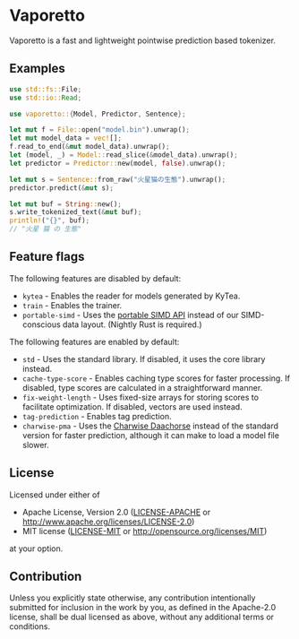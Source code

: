 # Vaporetto

Vaporetto is a fast and lightweight pointwise prediction based tokenizer.

## Examples

```rust
use std::fs::File;
use std::io::Read;

use vaporetto::{Model, Predictor, Sentence};

let mut f = File::open("model.bin").unwrap();
let mut model_data = vec![];
f.read_to_end(&mut model_data).unwrap();
let (model, _) = Model::read_slice(&model_data).unwrap();
let predictor = Predictor::new(model, false).unwrap();

let mut s = Sentence::from_raw("火星猫の生態").unwrap();
predictor.predict(&mut s);

let mut buf = String::new();
s.write_tokenized_text(&mut buf);
println!("{}", buf);
// "火星 猫 の 生態"
```

## Feature flags

The following features are disabled by default:

* `kytea` - Enables the reader for models generated by KyTea.
* `train` - Enables the trainer.
* `portable-simd` - Uses the [portable SIMD API](https://github.com/rust-lang/portable-simd) instead
  of our SIMD-conscious data layout. (Nightly Rust is required.)

The following features are enabled by default:

* `std` - Uses the standard library. If disabled, it uses the core library instead.
* `cache-type-score` - Enables caching type scores for faster processing. If disabled, type scores are calculated in a straightforward manner.
* `fix-weight-length` - Uses fixed-size arrays for storing scores to facilitate optimization. If disabled, vectors are used instead.
* `tag-prediction` - Enables tag prediction.
* `charwise-pma` - Uses the [Charwise Daachorse](https://docs.rs/daachorse/latest/daachorse/charwise/index.html) instead of the standard version for faster prediction, although it can make to load a model file slower.

## License

Licensed under either of

 * Apache License, Version 2.0
   ([LICENSE-APACHE](LICENSE-APACHE) or http://www.apache.org/licenses/LICENSE-2.0)
 * MIT license
   ([LICENSE-MIT](LICENSE-MIT) or http://opensource.org/licenses/MIT)

at your option.

## Contribution

Unless you explicitly state otherwise, any contribution intentionally submitted
for inclusion in the work by you, as defined in the Apache-2.0 license, shall be
dual licensed as above, without any additional terms or conditions.
